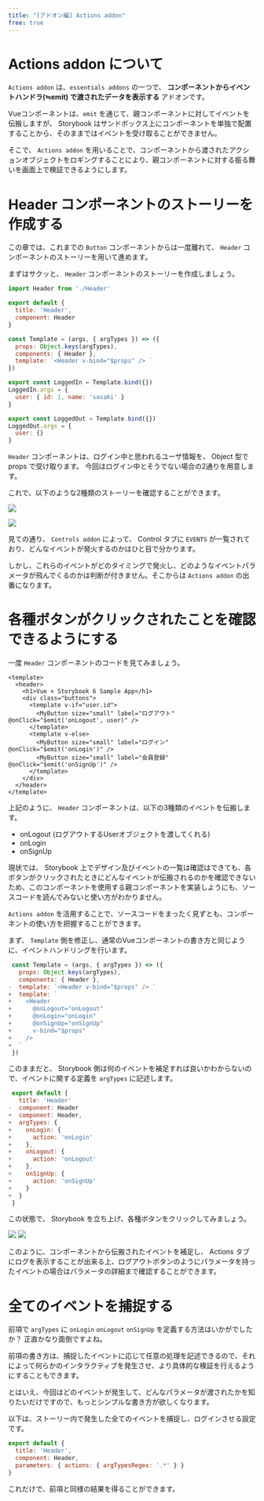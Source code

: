 ```yaml
---
title: "[アドオン編] Actions addon"
free: true
---
```


# Actions addon について

`Actions addon` は、`essentials addons` の一つで、 **コンポーネントからイベントハンドラ(≒emit) で渡されたデータを表示する** アドオンです。

Vueコンポーネントは、`emit` を通じて、親コンポーネントに対してイベントを伝搬しますが、 Storybook はサンドボックス上にコンポーネントを単独で配置することから、そのままではイベントを受け取ることができません。

そこで、 `Actions addon` を用いることで、コンポーネントから渡されたアクションオブジェクトをロギングすることにより、親コンポーネントに対する振る舞いを画面上で検証できるようにします。

# Header コンポーネントのストーリーを作成する

この章では、これまでの `Button` コンポーネントからは一度離れて、 `Header` コンポーネントのストーリーを用いて進めます。

まずはサクッと、 `Header` コンポーネントのストーリーを作成しましょう。

```js:src/components/Header.stories.js
import Header from './Header'

export default {
  title: 'Header',
  component: Header
}

const Template = (args, { argTypes }) => ({
  props: Object.keys(argTypes),
  components: { Header },
  template: `<Header v-bind="$props" /> `
})

export const LoggedIn = Template.bind({})
LoggedIn.args = {
  user: { id: 1, name: 'sasaki' }
}

export const LoggedOut = Template.bind({})
LoggedOut.args = {
  user: {}
}
```

`Header` コンポーネントは、ログイン中と思われるユーザ情報を、 Object 型で props で受け取ります。
今回はログイン中とそうでない場合の2通りを用意します。

これで、以下のような2種類のストーリーを確認することができます。

![](https://storage.googleapis.com/zenn-user-upload/5k03zvh64w7955mc0o3rycdmnj9w)

![](https://storage.googleapis.com/zenn-user-upload/t5fqm7fnysdluf234v9aas6wjfyp)

見ての通り、 `Controls addon` によって、 Control タブに `EVENTS` が一覧されており、どんなイベントが発火するのかはひと目で分かります。

しかし、これらのイベントがどのタイミングで発火し、どのようなイベントパラメータが飛んでくるのかは判断が付きません。そこからは `Actions addon` の出番になります。

# 各種ボタンがクリックされたことを確認できるようにする

一度 `Header` コンポーネントのコードを見てみましょう。

```html:src/components/Header.vue
<template>
  <header>
    <h1>Vue × Storybook 6 Sample App</h1>
    <div class="buttons">
      <template v-if="user.id">
        <MyButton size="small" label="ログアウト" @onClick="$emit('onLogout', user)" />
      </template>
      <template v-else>
        <MyButton size="small" label="ログイン" @onClick="$emit('onLogin')" />
        <MyButton size="small" label="会員登録" @onClick="$emit('onSignUp')" />
      </template>
    </div>
  </header>
</template>
```

上記のように、 `Header` コンポーネントは、以下の3種類のイベントを伝搬します。

- onLogout (ログアウトするUserオブジェクトを渡してくれる)
- onLogin
- onSignUp

現状では、 Storybook 上でデザイン及びイベントの一覧は確認はできても、各ボタンがクリックされたときにどんなイベントが伝搬されるのかを確認できないため、このコンポーネントを使用する親コンポーネントを実装しようにも、ソースコードを読んでみないと使い方がわかりません。

`Actions addon` を活用することで、ソースコードをまったく見ずとも、コンポーネントの使い方を把握することができます。

まず、 `Template` 側を修正し、通常のVueコンポーネントの書き方と同じように、イベントハンドリングを行います。

```diff:src/components/Header.stories.js
 const Template = (args, { argTypes }) => ({
   props: Object.keys(argTypes),
   components: { Header },
-  template: `<Header v-bind="$props" /> `
+  template: `
+    <Header
+      @onLogout="onLogout"
+      @onLogin="onLogin"
+      @onSignUp="onSignUp"
+      v-bind="$props"
+    />
+  `
 })
```

このままだと、 Storybook 側は何のイベントを補足すれば良いかわからないので、イベントに関する定義を `argTypes` に記述します。

```diff:src/components/Header.stories.js
 export default {
   title: 'Header'
-  component: Header
+  component: Header,
+  argTypes: {
+    onLogin: {
+      action: 'onLogin'
+    },
+    onLogout: {
+      action: 'onLogout'
+    },
+    onSignUp: {
+      action: 'onSignUp'
+    }
+  }
 }
```

この状態で、 Storybook を立ち上げ、各種ボタンをクリックしてみましょう。

![](https://storage.googleapis.com/zenn-user-upload/9rny7azygvflntk18tiqz4x021ej)
![](https://storage.googleapis.com/zenn-user-upload/cooyvidbn0qz3co9wuy3xhetgww9)

このように、コンポーネントから伝搬されたイベントを補足し、 Actions タブにログを表示することが出来る上、ログアウトボタンのようにパラメータを持ったイベントの場合はパラメータの詳細まで確認することができます。

# 全てのイベントを捕捉する

前項で `argTypes` に `onLogin` `onLogout` `onSignUp` を定義する方法はいかがでしたか？ 正直かなり面倒ですよね。

前項の書き方は、捕捉したイベントに応じて任意の処理を記述できるので、それによって何らかのインタラクティブを発生させ、より具体的な検証を行えるようにすることもできます。

とはいえ、今回はどのイベントが発生して、どんなパラメータが渡されたかを知りたいだけですので、もっとシンプルな書き方が欲しくなります。

以下は、ストーリー内で発生した全てのイベントを捕捉し、ログインさせる設定です。

```js:src/components/Header.stories.js
export default {
  title: 'Header',
  component: Header,
  parameters: { actions: { argTypesRegex: '.*' } }
}
```

これだけで、前項と同様の結果を得ることができます。